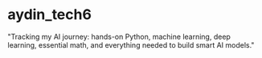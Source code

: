 # aydin_tech6
"Tracking my AI journey: hands-on Python, machine learning, deep learning, essential math, and everything needed to build smart AI models."
